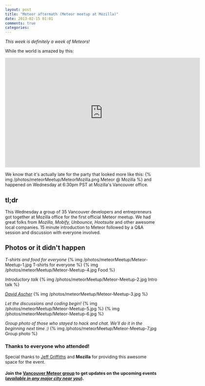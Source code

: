 ```yaml
---
layout: post
title: "Meteor aftermath (Meteor meetup at Mozilla)"
date: 2013-02-15 01:01
comments: true
categories:
---
```


*This week is definitely a week of Meteors!*

While the world is amazed by this:
<iframe width="640" height="360" src="http://www.youtube-nocookie.com/embed/7c-0iwBEswE?rel=0" frameborder="0" allowfullscreen></iframe>

We know that it's actually late for the party that looked more like this:
{% img /photos/meteorMeetup/MeteorMozilla.png Meteor @ Mozilla %}
and happened on Wednesday at 6:30pm PST at Mozilla's Vancouver office.

<!-- more -->

## tl;dr
This Wednesday a group of 35 Vancouver developers and entrepreneurs got together at Mozilla office for the first official Meteor meetup. We had great folks from *Mozilla, Mobify, Unbounce, Hootsuite* and other awesome local companies. 15 minute introduction to Meteor followed by a Q&A session and discussion with everyone involved.

## Photos or it didn't happen

*T-shirts and food for everyone*
{% img /photos/meteorMeetup/Meteor-Meetup-1.jpg T-shirts for everyone %}
{% img /photos/meteorMeetup/Meteor-Meetup-4.jpg Food %}

*Introductory talk*
{% img /photos/meteorMeetup/Meteor-Meetup-2.jpg Intro talk %}

*[David Ascher](http://blog.ascher.ca/)*
{% img /photos/meteorMeetup/Meteor-Meetup-3.jpg %}

*Let the discussions and coding begin!*
{% img /photos/meteorMeetup/Meteor-Meetup-5.jpg %}
{% img /photos/meteorMeetup/Meteor-Meetup-6.jpg %}

*Group photo of those who stayed to hack and chat. We'll do it in the beginning next time :)*
{% img /photos/meteorMeetup/Meteor-Meetup-7.jpg Group photo %}

### Thanks to everyone who attended!
Special thanks to [Jeff Griffiths](http://twitter.com/canuckistani) and **Mozilla** for providing this awesome space for the event.

#### Join the [Vancouver Meteor group](http://www.meetup.com/Meteor-Vancouver/) to get updates on the upcoming events (*[available in any major city near you](http://meetups.meteor.com/)*).